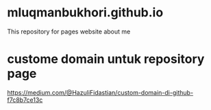 # mluqmanbukhori.github.io
This repository for pages website about me

# custome domain untuk repository page
https://medium.com/@HazuliFidastian/custom-domain-di-github-f7c8b7ce13c
